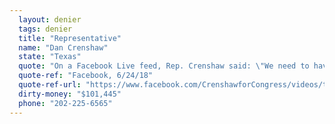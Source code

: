 ```yaml
---
  layout: denier
  tags: denier
  title: "Representative"
  name: "Dan Crenshaw"
  state: "Texas"
  quote: "On a Facebook Live feed, Rep. Crenshaw said: \"We need to have a well-reasoned discussion and debate about what is causing climate change ... We can't start off the conversation saying the climate is settled. The right way to have this conversation is to actually listen to what the science says on both sides.\""
  quote-ref: "Facebook, 6/24/18"
  quote-ref-url: "https://www.facebook.com/CrenshawforCongress/videos/talking-veteran-issues-climate-change-and-immigration-see-you-next-week/632055277187223/"
  dirty-money: "$101,445"
  phone: "202-225-6565"
---
```

